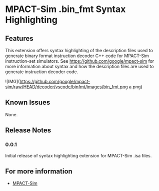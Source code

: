 # MPACT-Sim .bin_fmt Syntax Highlighting

## Features

This extension offers syntax highlighting of the description files used to
generate binary format instruction decoder C++ code for MPACT-Sim
instruction-set simulators. See https://github.com/google/mpact-sim for more
information about syntax and how the description files are used to generate
instruction decoder code.

![IMG](https://github.com/google/mpact-sim/raw/HEAD/decoder/vscode/binfmt/images/bin_fmt.png a.png)

## Known Issues

None.

## Release Notes

### 0.0.1

Initial release of syntax highlighting extension for MPACT-Sim .isa files.

## For more information

*   [MPACT-Sim](https://github.com/google/mpact-sim)
